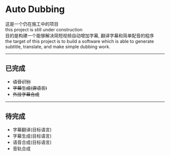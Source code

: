 # Auto Dubbing
这是一个仍在施工中的项目  
this project is still under construction  
目的是构建一个能够解决简短视频自动增加字幕, 翻译字幕和简单配音的程序  
the target of this project is to build a software which is able to generate
subtitle, translate, and make simple dubbing work.  
*****
## 已完成  
- ~~语音识别~~  
- ~~字幕生成(源语言)~~  
- ~~外挂字幕合成~~
*****
## 待完成  
- 字幕翻译(目标语言)
- 字幕生成(目标语言) 
- 语音合成(目标语言)
- 音轨合成
